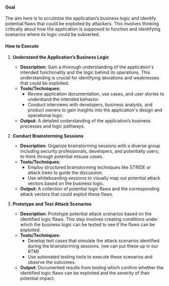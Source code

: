 #### Goal
The aim here is to scrutinize the application’s business logic and identify potential flaws that could be exploited by attackers. This involves thinking critically about how the application is supposed to function and identifying scenarios where its logic could be subverted.
#### How to Execute

1. **Understand the Application’s Business Logic**
   - **Description:** Gain a thorough understanding of the application's intended functionality and the logic behind its operations. This understanding is crucial for identifying deviations and weaknesses that could be exploited.
   - **Tools/Techniques:**
     - Review application documentation, use cases, and user stories to understand the intended behavior.
     - Conduct interviews with developers, business analysts, and product owners to gain insights into the application's design and operational logic.
   - **Output:** A detailed understanding of the application’s business processes and logic pathways.

2. **Conduct Brainstorming Sessions**
   - **Description:** Organize brainstorming sessions with a diverse group including security professionals, developers, and potentially users, to think through potential misuse cases.
   - **Tools/Techniques:**
     - Employ structured brainstorming techniques like STRIDE or attack trees to guide the discussion.
     - Use whiteboarding sessions to visually map out potential attack vectors based on the business logic.
   - **Output:** A collection of potential logic flaws and the corresponding attack vectors that could exploit these flaws.

3. **Prototype and Test Attack Scenarios**
   - **Description:** Prototype potential attack scenarios based on the identified logic flaws. This step involves creating conditions under which the business logic can be tested to see if the flaws can be exploited.
   - **Tools/Techniques:**
     - Develop test cases that simulate the attack scenarios identified during the brainstorming sessions. (we can put these up in our RTM)
     - Use automated testing tools to execute these scenarios and observe the outcomes.
   - **Output:** Documented results from testing which confirm whether the identified logic flaws can be exploited and the severity of their potential impact.

